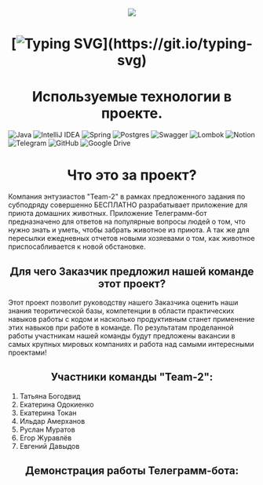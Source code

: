 <h1 align="center"><img src="https://user-images.githubusercontent.com/117021568/225950800-10f14f33-b110-475b-b473-89e758f999c0.jpg">

# <h1 align="center">[![Typing SVG](https://readme-typing-svg.herokuapp.com?color=%2336Y7&lines=Telegram-Bot+"Looking+for+house")](https://git.io/typing-svg)
## <h1 align="center">Используемые технологии в проекте.
![Java](https://img.shields.io/badge/java-%23ED8B00.svg?style=for-the-badge&logo=java&logoColor=white) ![IntelliJ IDEA](https://img.shields.io/badge/IntelliJIDEA-000000.svg?style=for-the-badge&logo=intellij-idea&logoColor=white) ![Spring](https://img.shields.io/badge/spring-%236DB33F.svg?style=for-the-badge&logo=spring&logoColor=white) ![Postgres](https://img.shields.io/badge/postgres-%23316192.svg?style=for-the-badge&logo=postgresql&logoColor=white) ![Swagger](https://img.shields.io/badge/-Swagger-%23Clojure?style=for-the-badge&logo=swagger&logoColor=white) ![Lombok](https://img.shields.io/badge/Lombok-A6A9AA?style=for-the-badge&logo=Lombok&logoColor=white) ![Notion](https://img.shields.io/badge/Notion-%23000000.svg?style=for-the-badge&logo=notion&logoColor=white) ![Telegram](https://img.shields.io/badge/Telegram-2CA5E0?style=for-the-badge&logo=telegram&logoColor=white) ![GitHub](https://img.shields.io/badge/github-%23121011.svg?style=for-the-badge&logo=github&logoColor=white) ![Google Drive](https://img.shields.io/badge/Google%20Drive-4285F4?style=for-the-badge&logo=googledrive&logoColor=white)
## <h1 align="center">Что это за проект?
Компания энтузиастов "Team-2" в рамках предложенного задания по субподряду совершенно БЕСПЛАТНО разрабатывает приложение для приюта домашних животных. 
Приложение Телеграмм-бот предназначено для ответов на популярные вопросы людей о том, что нужно знать и уметь, чтобы забрать животное из приюта. 
А так же для пересылки ежедневных отчетов новыми хозяевами о том, как животное приспосабливается к новой обстановке.
## <h2 align="center">Для чего Заказчик предложил нашей команде этот проект?
Этот проект позволит руководству нашего Заказчика оценить наши знания теоритической базы, компетенции в области практических навыков работы с кодом
и насколько продуктивным станет применение этих навыков при работе в команде.
По результатам проделанной работы участникам нашей команды будут предложены вакансии в самых крупных мировых компаниях и работа над самыми интересными проектами!
## <h2 align="center">Участники команды "Team-2":
1. Татьяна Богодвид  
2. Екатерина Одокиенко
3. Екатерина Токан
4. Ильдар Амерханов
5. Руслан Муратов
6. Егор Журавлёв
7. Евгений Давыдов
## <h2 align="center">Демонстрация работы Телеграмм-бота:
